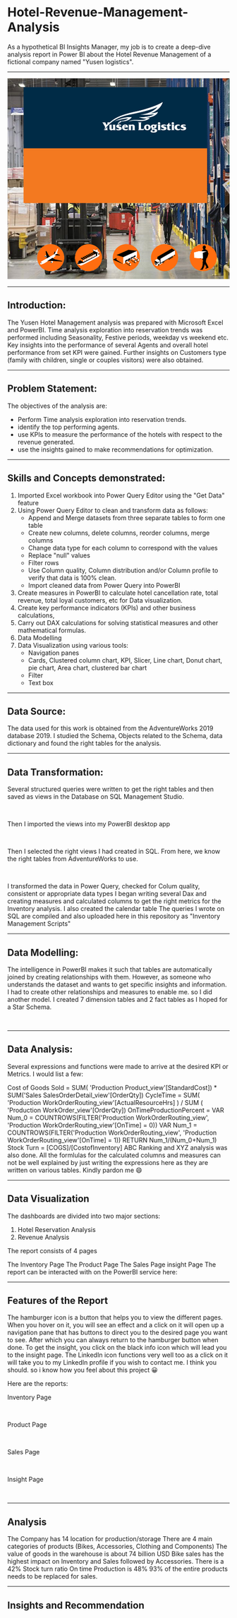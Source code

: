 # Hotel-Revenue-Management-Analysis
As a hypothetical BI Insights Manager,  my job is to create a deep-dive analysis report in Power BI about the Hotel Revenue Management of a fictional company named "Yusen logistics".

---

![](Yusen_Logistics.png)

---
## Introduction:

The Yusen Hotel Management analysis was prepared with Microsoft Excel and PowerBI. Time analysis exploration into reservation trends was performed including Seasonality, Festive periods, weekday vs weekend etc. Key insights into the performance of several Agents and overall hotel performance from set KPI were gained. Further insights on Customers type (family with children, single or couples visitors) were also obtained.

---
## Problem Statement:

The objectives of the analysis are:
- Perform Time analysis exploration into reservation trends.
- identify the top performing agents.
- use KPIs to measure the performance of the hotels with respect to the revenue generated.
- use the insights gained to make recommendations for optimization.

---
## Skills and Concepts demonstrated:

1. Imported Excel workbook into Power Query Editor using the "Get Data" feature
2. Using Power Query Editor to clean and transform data as follows:
   - Append and Merge datasets from three separate tables to form one table
   - Create new columns, delete columns, reorder columns, merge columns
   - Change data type for each column to correspond with the values
   - Replace "null" values
   - Filter rows
   - Use Column quality, Column distribution and/or Column profile to verify that data is 100% clean.
   - Import cleaned data from Power Query into PowerBI
3. Create measures in PowerBI to calculate hotel cancellation rate, total revenue, total loyal customers, etc for Data visualization.
4. Create key performance indicators (KPIs) and other business calculations,
5. Carry out DAX calculations for solving statistical measures and other mathematical formulas.
6. Data Modelling
7. Data Visualization using various tools:
   - Navigation panes
   - Cards, Clustered column chart, KPI, Slicer, Line chart, Donut chart, pie chart, Area chart, clustered bar chart
   - Filter
   - Text box
   
---
## Data Source:

The data used for this work is obtained from the AdventureWorks 2019 database 2019. I studied the Schema, Objects related to the Schema, data dictionary and found the right tables for the analysis.

---
## Data Transformation:

Several structured queries were written to get the right tables and then saved as views in the Database on SQL Management Studio.

![]()

Then I imported the views into my PowerBI desktop app

![]()

Then I selected the right views I had created in SQL. From here, we know the right tables from AdventureWorks to use.

![]()

I transformed the data in Power Query, checked for Colum quality, consistent or appropriate data types
I began writing several Dax and creating measures and calculated columns to get the right metrics for the Inventory analysis.
I also created the calendar table
The queries I wrote on SQL are compiled and also uploaded here in this repository as "Inventory Management Scripts"

---
## Data Modelling:

The intelligence in PowerBI makes it such that tables are automatically joined by creating relationships with them. However, as someone who understands the dataset and wants to get specific insights and information. I had to create other relationships and measures to enable me. so I did another model. I created 7 dimension tables and 2 fact tables as I hoped for a Star Schema.

![]()

---
## Data Analysis:

Several expressions and functions were made to arrive at the desired KPI or Metrics. I would list a few:

Cost of Goods Sold = SUM( 'Production Product_view'[StandardCost]) * SUM('Sales SalesOrderDetail_view'[OrderQty])
CycleTime = SUM( 'Production WorkOrderRouting_view'[ActualResourceHrs] ) / SUM ( 'Production WorkOrder_view'[OrderQty])
OnTimeProductionPercent = VAR Num_0 = COUNTROWS(FILTER('Production WorkOrderRouting_view', 'Production WorkOrderRouting_view'[OnTime] = 0)) VAR Num_1 = COUNTROWS(FILTER('Production WorkOrderRouting_view', 'Production WorkOrderRouting_view'[OnTime] = 1)) RETURN Num_1/(Num_0+Num_1)
Stock Turn = [COGS]/[CostofInventory]
ABC Ranking and XYZ analysis was also done.
All the formlulas for the calculated columns and measures can not be well explained by just writing the expressions here as they are written on various tables. Kindly pardon me 😄

---
## Data Visualization

The dashboards are divided into two major sections:
1.	Hotel Reservation Analysis
2.	Revenue Analysis

The report consists of 4 pages

The Inventory Page
The Product Page
The Sales Page
insight Page
The report can be interacted with on the PowerBI service here:

---
## Features of the Report
The hamburger icon is a button that helps you to view the different pages. When you hover on it, you will see an effect and a click on it will open up a navigation pane that has buttons to direct you to the desired page you want to see. After which you can always return to the hamburger button when done. To get the insight, you click on the black info icon which will lead you to the insight page. The LinkedIn icon functions very well too as a click on it will take you to my LinkedIn profile if you wish to contact me. I think you should. so i know how you feel about this project 😀

Here are the reports:

Inventory Page

![]()

Product Page

![]()

Sales Page

![]()

Insight Page

![]()

---
## Analysis

The Company has 14 location for production/storage
There are 4 main categories of products (Bikes, Accessories, Clothing and Components)
The value of goods in the warehouse is about 74 billion USD
Bike sales has the highest impact on Inventory and Sales followed by Accessories.
There is a 42% Stock turn ratio
On time Production is 48%
93% of the entire products needs to be replaced for sales.

---
## Insights and Recommendation





